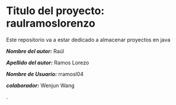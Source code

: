 # Titulo del proyecto: raulramoslorenzo

Este repositorio va a estar dedicado a almacenar proyectos en java

***Nombre del autor:*** Raúl

***Apellido del autor:*** Ramos Lorezo

***Nombre de Usuario:*** rramosl04

***colaborador:*** Wenjun Wang

.
